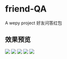 # friend-QA
A wepy project
好友问答红包
## 效果预览
<img src="http://wx.11babay.cn/uploads/Q/Qdh4nAHglce5Bkn7PTKf/9/c/2/9/5c60dd7307346.jpeg">
<img src="http://wx.11babay.cn/uploads/Q/Qdh4nAHglce5Bkn7PTKf/0/e/7/6/5c60dd7876ce7.jpeg">
<img src="http://wx.11babay.cn/uploads/Q/Qdh4nAHglce5Bkn7PTKf/4/e/9/4/5c60dd7eaf4ff.jpeg">
<img src="http://wx.11babay.cn/uploads/Q/Qdh4nAHglce5Bkn7PTKf/f/c/5/c/5c60dd84a3aa6.jpeg">
<img src="http://wx.11babay.cn/uploads/Q/Qdh4nAHglce5Bkn7PTKf/b/d/a/f/5c60dd8ade09f.jpeg">
